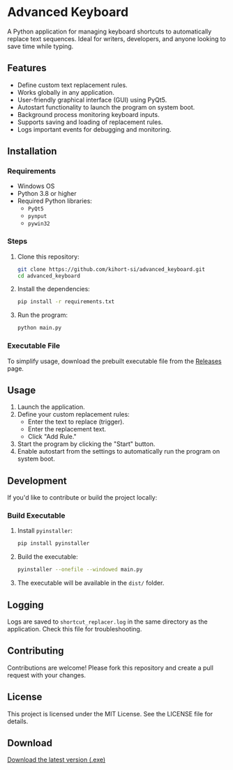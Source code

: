 # Advanced Keyboard

A Python application for managing keyboard shortcuts to automatically replace text sequences. Ideal for writers, developers, and anyone looking to save time while typing.

## Features

- Define custom text replacement rules.
- Works globally in any application.
- User-friendly graphical interface (GUI) using PyQt5.
- Autostart functionality to launch the program on system boot.
- Background process monitoring keyboard inputs.
- Supports saving and loading of replacement rules.
- Logs important events for debugging and monitoring.

## Installation

### Requirements

- Windows OS
- Python 3.8 or higher
- Required Python libraries:
  - `PyQt5`
  - `pynput`
  - `pywin32`

### Steps

1. Clone this repository:

   ```bash
   git clone https://github.com/kihort-si/advanced_keyboard.git
   cd advanced_keyboard
   ```

2. Install the dependencies:

   ```bash
   pip install -r requirements.txt
   ```

3. Run the program:

   ```bash
   python main.py
   ```

### Executable File

To simplify usage, download the prebuilt executable file from the [Releases](https://github.com/kihort-si/advanced_keyboard/releases/latest) page.

## Usage

1. Launch the application.
2. Define your custom replacement rules:
   - Enter the text to replace (trigger).
   - Enter the replacement text.
   - Click "Add Rule."
3. Start the program by clicking the "Start" button.
4. Enable autostart from the settings to automatically run the program on system boot.

## Development

If you'd like to contribute or build the project locally:

### Build Executable

1. Install `pyinstaller`:

   ```bash
   pip install pyinstaller
   ```

2. Build the executable:

   ```bash
   pyinstaller --onefile --windowed main.py
   ```

3. The executable will be available in the `dist/` folder.

## Logging

Logs are saved to `shortcut_replacer.log` in the same directory as the application. Check this file for troubleshooting.

## Contributing

Contributions are welcome! Please fork this repository and create a pull request with your changes.

## License

This project is licensed under the MIT License. See the LICENSE file for details.

## Download

[Download the latest version (.exe)](https://github.com/kihort-si/advanced_keyboard/releases/latest)

